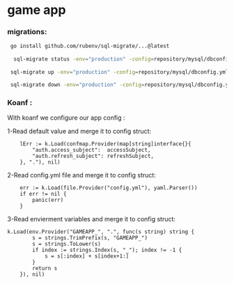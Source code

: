 # game app

### migrations:
```bash
 go install github.com/rubenv/sql-migrate/...@latest
 
  sql-migrate status -env="production" -config=repository/mysql/dbconfig.yml
 
 sql-migrate up -env="production" -config=repository/mysql/dbconfig.yml -limit=1

 sql-migrate down -env="production" -config=repository/mysql/dbconfig.yml -limit=1
```

### Koanf :
With koanf we configure our app config :

1-Read default value and merge it to config struct:
```golang
	lErr := k.Load(confmap.Provider(map[string]interface{}{
		"auth.access_subject":  accessSubject,
		"auth.refresh_subject": refreshSubject,
	}, "."), nil)
```

2-Read config.yml file and merge it to config struct:
```golang
	err := k.Load(file.Provider("config.yml"), yaml.Parser())
	if err != nil {
		panic(err)
	}
```

3-Read envierment variables and merge it to config struct:

```golang
k.Load(env.Provider("GAMEAPP_", ".", func(s string) string {
		s = strings.TrimPrefix(s, "GAMEAPP_")
		s = strings.ToLower(s)
		if index := strings.Index(s, "_"); index != -1 {
			s = s[:index] + s[index+1:]
		}
		return s
	}), nil)
```

